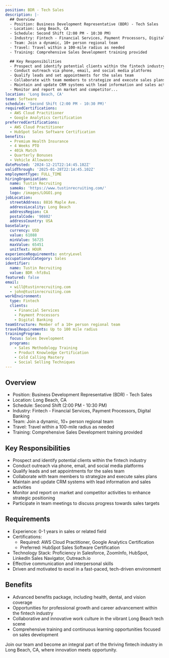 ```yaml
---
position: BDR - Tech Sales
description: |-
  ## Overview
  - Position: Business Development Representative (BDR) - Tech Sales
  - Location: Long Beach, CA
  - Schedule: Second Shift (2:00 PM - 10:30 PM)
  - Industry: Fintech - Financial Services, Payment Processors, Digital Banking
  - Team: Join a dynamic, 10+ person regional team
  - Travel: Travel within a 100-mile radius as needed
  - Training: Comprehensive Sales Development training provided

  ## Key Responsibilities
  - Prospect and identify potential clients within the fintech industry
  - Conduct outreach via phone, email, and social media platforms
  - Qualify leads and set appointments for the sales team
  - Collaborate with team members to strategize and execute sales plans
  - Maintain and update CRM systems with lead information and sales activities
  - Monitor and report on market and competitor...
location: 'Long Beach, CA'
team: Software
schedule: 'Second Shift (2:00 PM - 10:30 PM)'
requiredCertifications:
  - AWS Cloud Practitioner
  - Google Analytics Certification
preferredCertifications:
  - AWS Cloud Practitioner
  - HubSpot Sales Software Certification
benefits:
  - Premium Health Insurance
  - 4 Weeks PTO
  - 401k Match
  - Quarterly Bonuses
  - Vehicle Allowance
datePosted: '2024-12-21T22:14:45.102Z'
validThrough: '2025-01-28T22:14:45.102Z'
employmentType: FULL_TIME
hiringOrganization:
  name: Tustin Recruiting
  sameAs: 'https://www.tustinrecruiting.com/'
  logo: /images/LOGO1.png
jobLocation:
  streetAddress: 8816 Maple Ave.
  addressLocality: Long Beach
  addressRegion: CA
  postalCode: '90802'
  addressCountry: USA
baseSalary:
  currency: USD
  value: 61088
  minValue: 56725
  maxValue: 65451
  unitText: HOUR
experienceRequirements: entryLevel
occupationalCategory: Sales
identifier:
  name: Tustin Recruiting
  value: BDR -hfz8u1
featured: false
email:
  - will@tustinrecruiting.com
  - john@tustinrecruiting.com
workEnvironment:
  type: Fintech
  clients:
    - Financial Services
    - Payment Processors
    - Digital Banking
teamStructure: Member of a 10+ person regional team
travelRequirements: Up to 100 mile radius
trainingProgram:
  focus: Sales Development
  programs:
    - Sales Methodology Training
    - Product Knowledge Certification
    - Cold Calling Mastery
    - Social Selling Techniques
---
```




## Overview
- Position: Business Development Representative (BDR) - Tech Sales
- Location: Long Beach, CA
- Schedule: Second Shift (2:00 PM - 10:30 PM)
- Industry: Fintech - Financial Services, Payment Processors, Digital Banking
- Team: Join a dynamic, 10+ person regional team
- Travel: Travel within a 100-mile radius as needed
- Training: Comprehensive Sales Development training provided

## Key Responsibilities
- Prospect and identify potential clients within the fintech industry
- Conduct outreach via phone, email, and social media platforms
- Qualify leads and set appointments for the sales team
- Collaborate with team members to strategize and execute sales plans
- Maintain and update CRM systems with lead information and sales activities
- Monitor and report on market and competitor activities to enhance strategic positioning
- Participate in team meetings to discuss progress towards sales targets

## Requirements
- Experience: 0-1 years in sales or related field
- Certifications: 
  - Required: AWS Cloud Practitioner, Google Analytics Certification
  - Preferred: HubSpot Sales Software Certification
- Technology Stack: Proficiency in Salesforce, ZoomInfo, HubSpot, LinkedIn Sales Navigator, Outreach.io
- Effective communication and interpersonal skills
- Driven and motivated to excel in a fast-paced, tech-driven environment

## Benefits
- Advanced benefits package, including health, dental, and vision coverage
- Opportunities for professional growth and career advancement within the fintech industry
- Collaborative and innovative work culture in the vibrant Long Beach tech scene
- Comprehensive training and continuous learning opportunities focused on sales development

Join our team and become an integral part of the thriving fintech industry in Long Beach, CA, where innovation meets opportunity.
